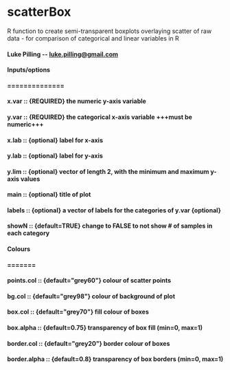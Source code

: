 scatterBox
==========

R function to create semi-transparent boxplots overlaying scatter of raw data - for comparison of categorical and linear variables in R

#### Luke Pilling -- luke.pilling@gmail.com

#### Inputs/options
#### ==============
#### x.var   ::  {REQUIRED} the numeric y-axis variable
#### y.var   ::  {REQUIRED} the categorical x-axis variable +++must be numeric+++
#### x.lab   ::  {optional} label for x-axis
#### y.lab   ::  {optional} label for y-axis
#### y.lim   ::  {optional} vector of length 2, with the minimum and maximum y-axis values
#### main    ::  {optional} title of plot
#### labels  ::  {optional} a vector of labels for the categories of y.var {optional}
#### showN   ::  {default=TRUE} change to FALSE to not show # of samples in each category

#### Colours
#### =======
#### points.col    ::  {default="grey60"} colour of scatter points
#### bg.col        ::  {default="grey98"} colour of background of plot
#### box.col       ::  {default="grey70"} fill colour of boxes
#### box.alpha     ::  {default=0.75}     transparency of box fill (min=0, max=1)
#### border.col    ::  {default="grey20"} border colour of boxes
#### border.alpha  ::  {default=0.8}      transparency of box borders (min=0, max=1)
